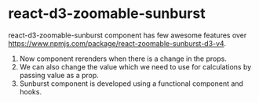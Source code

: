 # react-d3-zoomable-sunburst
react-d3-zoomable-sunburst component has few awesome features over https://www.npmjs.com/package/react-zoomable-sunburst-d3-v4. 
1) Now component rerenders when there is a change in the props.
2) We can also change the value which we need to use for calculations by passing value as a prop.
3) Sunburst component is developed using a functional component and hooks. 
